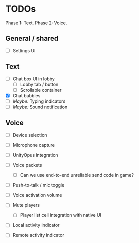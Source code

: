 ﻿# TODOs

Phase 1: Text. Phase 2: Voice.

## General / shared
- [ ] Settings UI

## Text 

- [ ] Chat box UI in lobby
    - [ ] Lobby tab / button
    - [ ] Scrollable container
- [X] Chat bubbles
- [ ] *Maybe:* Typing indicators
- [ ] *Maybe:* Sound notification

## Voice 

- [ ] Device selection
- [ ] Microphone capture
- [ ] UnityOpus integration
- [ ] Voice packets
  - [ ] Can we use end-to-end unreliable send code in game? 
- [ ] Push-to-talk / mic toggle
- [ ] Voice activation volume
- [ ] Mute players
  - [ ] Player list cell integration with native UI
- [ ] Local activity indicator
- [ ] Remote activity indicator

